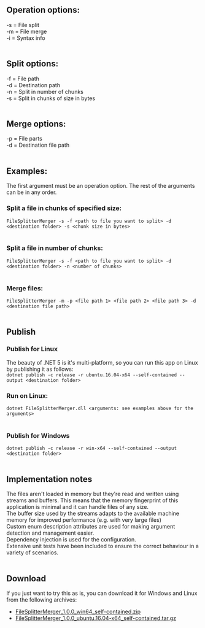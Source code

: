 ## Operation options:
-s = File split<br>
-m = File merge<br>
-i = Syntax info
<br><br>

## Split options:
-f = File path<br>
-d = Destination path<br>
-n = Split in number of chunks<br>
-s = Split in chunks of size in bytes
<br><br>

## Merge options:
-p = File parts<br>
-d = Destination file path
<br><br>

## Examples:
The first argument must be an operation option. The rest of the arguments can be in any order.<br>
### Split a file in chunks of specified size:
`FileSplitterMerger -s -f <path to file you want to split> -d <destination folder> -s <chunk size in bytes>`
<br><br>

### Split a file in number of chunks:
`FileSplitterMerger -s -f <path to file you want to split> -d <destination folder> -n <number of chunks>`
<br><br>

### Merge files:
`FileSplitterMerger -m -p <file path 1> <file path 2> <file path 3> -d <destination file path>`
<br><br>

## Publish
### Publish for Linux
The beauty of .NET 5 is it's multi-platform, so you can run this app on Linux by publishing it as follows:<br>
`dotnet publish -c release -r ubuntu.16.04-x64 --self-contained --output <destination folder>`
<br>

### Run on Linux:
`dotnet FileSplitterMerger.dll <arguments: see examples above for the arguments>`
<br><br>

### Publish for Windows
`dotnet publish -c release -r win-x64 --self-contained --output <destination folder>`
<br><br>

## Implementation notes
The files aren't loaded in memory but they're read and written using streams and buffers. This means that the memory fingerprint of this application is minimal and it can handle files of any size.<br>
The buffer size used by the streams adapts to the available machine memory for improved performance (e.g. with very large files)<br>
Custom enum description attributes are used for making argument detection and management easier.<br>
Dependency injection is used for the configuration.<br>Extensive unit tests have been included to ensure the correct behaviour in a variety of scenarios.
<br><br>

## Download
If you just want to try this as is, you can download it for Windows and Linux from the following archives:
- [FileSplitterMerger_1.0.0_win64_self-contained.zip](/dist/FileSplitterMerger_1.0.0_win64_self-contained.zip?raw=true)
- [FileSplitterMerger_1.0.0_ubuntu.16.04-x64_self-contained.tar.gz](/dist/FileSplitterMerger_1.0.0_ubuntu.16.04-x64_self-contained.tar.gz?raw=true)
